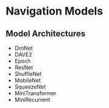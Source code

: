 # Navigation Models



## Model Architectures

- DroNet
- DAVE2
- Epoch
- ResNet
- ShuffleNet
- MobileNet
- SqueezeNet
- MiniTransformer
- MiniRecurrent